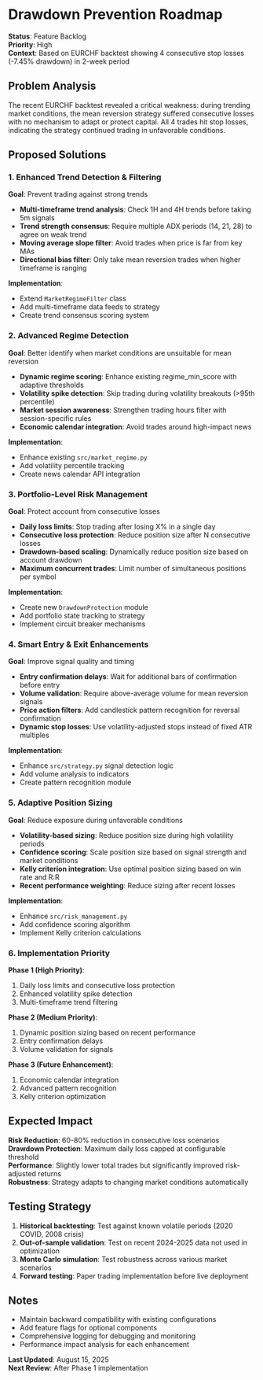 # Drawdown Prevention Roadmap

**Status**: Feature Backlog  
**Priority**: High  
**Context**: Based on EURCHF backtest showing 4 consecutive stop losses (-7.45% drawdown) in 2-week period

## Problem Analysis

The recent EURCHF backtest revealed a critical weakness: during trending market conditions, the mean reversion strategy suffered consecutive losses with no mechanism to adapt or protect capital. All 4 trades hit stop losses, indicating the strategy continued trading in unfavorable conditions.

## Proposed Solutions

### 1. Enhanced Trend Detection & Filtering

**Goal**: Prevent trading against strong trends

- **Multi-timeframe trend analysis**: Check 1H and 4H trends before taking 5m signals
- **Trend strength consensus**: Require multiple ADX periods (14, 21, 28) to agree on weak trend  
- **Moving average slope filter**: Avoid trades when price is far from key MAs
- **Directional bias filter**: Only take mean reversion trades when higher timeframe is ranging

**Implementation**: 
- Extend `MarketRegimeFilter` class
- Add multi-timeframe data feeds to strategy
- Create trend consensus scoring system

### 2. Advanced Regime Detection

**Goal**: Better identify when market conditions are unsuitable for mean reversion

- **Dynamic regime scoring**: Enhance existing regime_min_score with adaptive thresholds
- **Volatility spike detection**: Skip trading during volatility breakouts (>95th percentile)
- **Market session awareness**: Strengthen trading hours filter with session-specific rules
- **Economic calendar integration**: Avoid trades around high-impact news

**Implementation**:
- Enhance existing `src/market_regime.py`
- Add volatility percentile tracking
- Create news calendar API integration

### 3. Portfolio-Level Risk Management

**Goal**: Protect account from consecutive losses

- **Daily loss limits**: Stop trading after losing X% in a single day
- **Consecutive loss protection**: Reduce position size after N consecutive losses  
- **Drawdown-based scaling**: Dynamically reduce position size based on account drawdown
- **Maximum concurrent trades**: Limit number of simultaneous positions per symbol

**Implementation**:
- Create new `DrawdownProtection` module
- Add portfolio state tracking to strategy
- Implement circuit breaker mechanisms

### 4. Smart Entry & Exit Enhancements

**Goal**: Improve signal quality and timing

- **Entry confirmation delays**: Wait for additional bars of confirmation before entry
- **Volume validation**: Require above-average volume for mean reversion signals
- **Price action filters**: Add candlestick pattern recognition for reversal confirmation
- **Dynamic stop losses**: Use volatility-adjusted stops instead of fixed ATR multiples

**Implementation**:
- Enhance `src/strategy.py` signal detection logic
- Add volume analysis to indicators
- Create pattern recognition module

### 5. Adaptive Position Sizing

**Goal**: Reduce exposure during unfavorable conditions

- **Volatility-based sizing**: Reduce position size during high volatility periods
- **Confidence scoring**: Scale position size based on signal strength and market conditions
- **Kelly criterion integration**: Use optimal position sizing based on win rate and R:R
- **Recent performance weighting**: Reduce sizing after recent losses

**Implementation**:
- Enhance `src/risk_management.py`
- Add confidence scoring algorithm
- Implement Kelly criterion calculations

### 6. Implementation Priority

**Phase 1 (High Priority)**:
1. Daily loss limits and consecutive loss protection
2. Enhanced volatility spike detection
3. Multi-timeframe trend filtering

**Phase 2 (Medium Priority)**:
1. Dynamic position sizing based on recent performance
2. Entry confirmation delays
3. Volume validation for signals

**Phase 3 (Future Enhancement)**:
1. Economic calendar integration
2. Advanced pattern recognition
3. Kelly criterion optimization

## Expected Impact

**Risk Reduction**: 60-80% reduction in consecutive loss scenarios  
**Drawdown Protection**: Maximum daily loss capped at configurable threshold  
**Performance**: Slightly lower total trades but significantly improved risk-adjusted returns  
**Robustness**: Strategy adapts to changing market conditions automatically

## Testing Strategy

1. **Historical backtesting**: Test against known volatile periods (2020 COVID, 2008 crisis)
2. **Out-of-sample validation**: Test on recent 2024-2025 data not used in optimization
3. **Monte Carlo simulation**: Test robustness across various market scenarios
4. **Forward testing**: Paper trading implementation before live deployment

## Notes

- Maintain backward compatibility with existing configurations
- Add feature flags for optional components
- Comprehensive logging for debugging and monitoring
- Performance impact analysis for each enhancement

**Last Updated**: August 15, 2025  
**Next Review**: After Phase 1 implementation